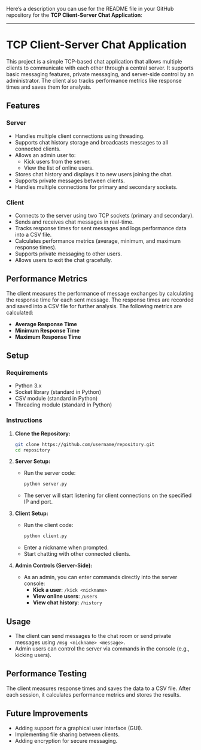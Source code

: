 Here’s a description you can use for the README file in your GitHub repository for the **TCP Client-Server Chat Application**:

---

# TCP Client-Server Chat Application

This project is a simple TCP-based chat application that allows multiple clients to communicate with each other through a central server. It supports basic messaging features, private messaging, and server-side control by an administrator. The client also tracks performance metrics like response times and saves them for analysis.

## Features

### Server
- Handles multiple client connections using threading.
- Supports chat history storage and broadcasts messages to all connected clients.
- Allows an admin user to:
  - Kick users from the server.
  - View the list of online users.
- Stores chat history and displays it to new users joining the chat.
- Supports private messages between clients.
- Handles multiple connections for primary and secondary sockets.

### Client
- Connects to the server using two TCP sockets (primary and secondary).
- Sends and receives chat messages in real-time.
- Tracks response times for sent messages and logs performance data into a CSV file.
- Calculates performance metrics (average, minimum, and maximum response times).
- Supports private messaging to other users.
- Allows users to exit the chat gracefully.

## Performance Metrics
The client measures the performance of message exchanges by calculating the response time for each sent message. The response times are recorded and saved into a CSV file for further analysis. The following metrics are calculated:
- **Average Response Time**
- **Minimum Response Time**
- **Maximum Response Time**

## Setup

### Requirements
- Python 3.x
- Socket library (standard in Python)
- CSV module (standard in Python)
- Threading module (standard in Python)

### Instructions

1. **Clone the Repository:**
   ```bash
   git clone https://github.com/username/repository.git
   cd repository
   ```

2. **Server Setup:**
   - Run the server code:
     ```bash
     python server.py
     ```
   - The server will start listening for client connections on the specified IP and port.

3. **Client Setup:**
   - Run the client code:
     ```bash
     python client.py
     ```
   - Enter a nickname when prompted.
   - Start chatting with other connected clients.

4. **Admin Controls (Server-Side):**
   - As an admin, you can enter commands directly into the server console:
     - **Kick a user**: `/kick <nickname>`
     - **View online users**: `/users`
     - **View chat history**: `/history`

## Usage

- The client can send messages to the chat room or send private messages using `/msg <nickname> <message>`.
- Admin users can control the server via commands in the console (e.g., kicking users).

## Performance Testing
The client measures response times and saves the data to a CSV file. After each session, it calculates performance metrics and stores the results.

## Future Improvements
- Adding support for a graphical user interface (GUI).
- Implementing file sharing between clients.
- Adding encryption for secure messaging.
